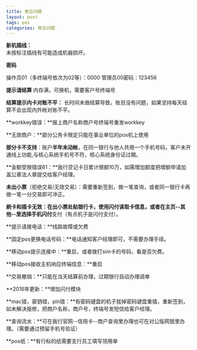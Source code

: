 ```yaml
---
title: 常见问题
layout: post
tags: pos
categories: 常见问题
---
```

**新机插线：**  
未按标注插线有可能造成机器损坏。

**密码**  

操作员01（多终端号依次为02等）：0000 管理员00密码：123456

**提示请结算**  内存满，可换机，需要客户号终端号

**结算提示内卡对账不平：**  长时间未做结算导致，账目没有问题，如果坚持每天结算不会出现内外帐对账不平。

**workkey错误：**报上商户名称商户号终端号重发workkey

**无效商户：**部分公务卡限定只能在事业单位的pos机上使用

**部分卡不支持**：账户**半年未动帐**，在同一银行与他人共用一个手机号码，客户未开通线上功能,与核心系统手机号不符，核心系统身份证过期。

**金额受限错误61：**我行贷记卡日累计限额10万，如需增加额度把增额申请加盖公章法人章提交给客户经理。

**未出小票**（拒绝交易/无效交易）：需要重新签到，做一笔查询，或者同一银行卡再做一笔一分交易即可冲正。

**刷卡和插卡无效：**在出小票处贴银行卡，使用闪付读取卡信息，或者在主页--其他--里选择**手机闪付**支付（有点机子是闪付支付）。

**提示请接电话：**线路故障或欠费

**固定pos更换电话号码：**电话通知客户经理即可，不需要办理手续。

**移动pos提示连接中：**重启，或者拨打sim卡的号码，看是否欠费。

**移动pos接收主机响应终端信息：**重启

**交易撤销：**只能在当天结算前办理，过期银行自动办理调单

**2016年更新：**增加闪付模块

**mac错，密钥错，pin错：**有密码键盘的机子拔掉密码键盘重插，重新签到，如未解决报修，把商户名称，商户号，终端号发短信给客户经理。

**查询流水：**可在我行官网--信用卡--商户查询里办理也可在对公版网银里办理。（需要通过预留手机号验证）

**pos纸：**有行标的纸需要支行员工填写领用单